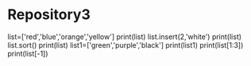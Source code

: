 # Repository3
list=['red','blue','orange','yellow']
print(list)
list.insert(2,'white')
print(list)
list.sort()
print(list)
list1=['green','purple','black']
print(list1)
print(list[1:3])
print(list[-1])
